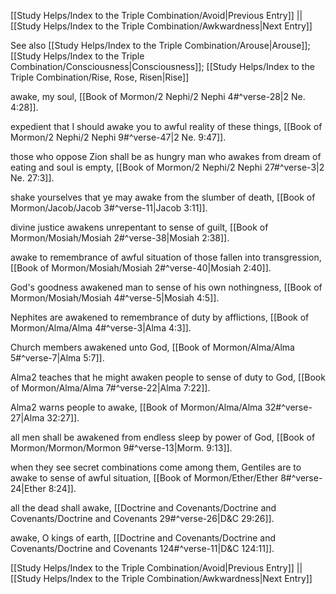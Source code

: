 [[Study Helps/Index to the Triple Combination/Avoid|Previous Entry]]  ||  [[Study Helps/Index to the Triple Combination/Awkwardness|Next Entry]]

 See also [[Study Helps/Index to the Triple Combination/Arouse|Arouse]]; [[Study Helps/Index to the Triple Combination/Consciousness|Consciousness]]; [[Study Helps/Index to the Triple Combination/Rise, Rose, Risen|Rise]]

 awake, my soul, [[Book of Mormon/2 Nephi/2 Nephi 4#^verse-28|2 Ne. 4:28]].

 expedient that I should awake you to awful reality of these things, [[Book of Mormon/2 Nephi/2 Nephi 9#^verse-47|2 Ne. 9:47]].

 those who oppose Zion shall be as hungry man who awakes from dream of eating and soul is empty, [[Book of Mormon/2 Nephi/2 Nephi 27#^verse-3|2 Ne. 27:3]].

 shake yourselves that ye may awake from the slumber of death, [[Book of Mormon/Jacob/Jacob 3#^verse-11|Jacob 3:11]].

 divine justice awakens unrepentant to sense of guilt, [[Book of Mormon/Mosiah/Mosiah 2#^verse-38|Mosiah 2:38]].

 awake to remembrance of awful situation of those fallen into transgression, [[Book of Mormon/Mosiah/Mosiah 2#^verse-40|Mosiah 2:40]].

 God's goodness awakened man to sense of his own nothingness, [[Book of Mormon/Mosiah/Mosiah 4#^verse-5|Mosiah 4:5]].

 Nephites are awakened to remembrance of duty by afflictions, [[Book of Mormon/Alma/Alma 4#^verse-3|Alma 4:3]].

 Church members awakened unto God, [[Book of Mormon/Alma/Alma 5#^verse-7|Alma 5:7]].

 Alma2 teaches that he might awaken people to sense of duty to God, [[Book of Mormon/Alma/Alma 7#^verse-22|Alma 7:22]].

 Alma2 warns people to awake, [[Book of Mormon/Alma/Alma 32#^verse-27|Alma 32:27]].

 all men shall be awakened from endless sleep by power of God, [[Book of Mormon/Mormon/Mormon 9#^verse-13|Morm. 9:13]].

 when they see secret combinations come among them, Gentiles are to awake to sense of awful situation, [[Book of Mormon/Ether/Ether 8#^verse-24|Ether 8:24]].

 all the dead shall awake, [[Doctrine and Covenants/Doctrine and Covenants/Doctrine and Covenants 29#^verse-26|D&C 29:26]].

 awake, O kings of earth, [[Doctrine and Covenants/Doctrine and Covenants/Doctrine and Covenants 124#^verse-11|D&C 124:11]].

[[Study Helps/Index to the Triple Combination/Avoid|Previous Entry]]  ||  [[Study Helps/Index to the Triple Combination/Awkwardness|Next Entry]]